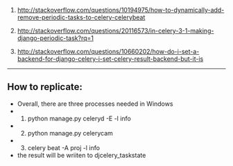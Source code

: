 1. http://stackoverflow.com/questions/10194975/how-to-dynamically-add-remove-periodic-tasks-to-celery-celerybeat



2. http://stackoverflow.com/questions/20116573/in-celery-3-1-making-django-periodic-task?rq=1
3. http://stackoverflow.com/questions/10660202/how-do-i-set-a-backend-for-django-celery-i-set-celery-result-backend-but-it-is


--- 

## How to replicate:

- Overall, there are three processes needed in Windows
- 1. python manage.py celeryd -E -l info
- 2. python manage.py celerycam
- 3. celery beat -A proj -l info
- the result will be wriiten to djcelery_taskstate
